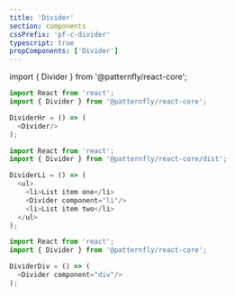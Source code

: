 ```yaml
---
title: 'Divider'
section: components
cssPrefix: 'pf-c-divider'
typescript: true 
propComponents: ['Divider']
---
```

import { Divider } from '@patternfly/react-core';

```js title=Using-hr-(default)
import React from 'react';
import { Divider } from '@patternfly/react-core';

DividerHr = () => (
  <Divider/>
);
```

```js title=Using-li
import React from 'react';
import { Divider } from '@patternfly/react-core/dist';

DividerLi = () => (
  <ul>
    <li>List item one</li>
    <Divider component="li"/>
    <li>List item two</li>
  </ul>
);
```

```js title=Using-div
import React from 'react';
import { Divider } from '@patternfly/react-core';

DividerDiv = () => (
  <Divider component="div"/>
);
```
